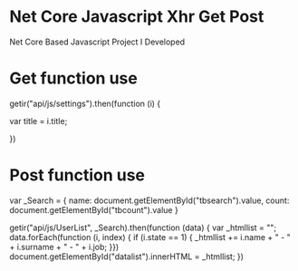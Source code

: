 # Net Core Javascript Xhr Get Post

Net Core Based Javascript Project I Developed

# Get function use

 getir("api/js/settings").then(function (i) {
 
  var title = i.title; 
  
 })


# Post function use

 var _Search = {
  name: document.getElementById("tbsearch").value,
  count: document.getElementById("tbcount").value
 }

 getir("api/js/UserList", _Search).then(function (data) {
 var _htmllist = ""; 
 data.forEach(function (i, index) {
 if (i.state == 1) { 
     _htmllist += i.name + " - " + i.surname + " - " + i.job;
  }}) 
  document.getElementById("datalist").innerHTML = _htmllist;
 })
